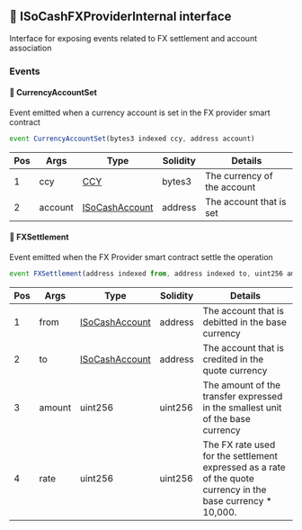 ## 📜 ISoCashFXProviderInternal interface 

Interface for exposing events related to FX settlement and account association

### Events

#### 📢 __CurrencyAccountSet__
Event emitted when a currency account is set in the FX provider smart contract

```js
event CurrencyAccountSet(bytes3 indexed ccy, address account)
```
| Pos | Args | Type | Solidity | Details |
| --- | --- | --- | --- | --- |
|1 | ccy | [CCY](./api-t-CCY.md) | bytes3 | The currency of the account |
|2 | account | [ISoCashAccount](./api-t-ISoCashAccount.md) | address | The account that is set |


#### 📢 __FXSettlement__
Event emitted when the FX Provider smart contract settle the operation

```js
event FXSettlement(address indexed from, address indexed to, uint256 amount, uint256 rate)
```
| Pos | Args | Type | Solidity | Details |
| --- | --- | --- | --- | --- |
|1 | from | [ISoCashAccount](./api-t-ISoCashAccount.md) | address | The account that is debitted in the base currency |
|2 | to | [ISoCashAccount](./api-t-ISoCashAccount.md) | address | The account that is credited in the quote currency |
|3 | amount | uint256 | uint256 | The amount of the transfer expressed in the smallest unit of the base currency |
|4 | rate | uint256 | uint256 | The FX rate used for the settlement expressed as a rate of the quote currency in the base currency * 10,000. |


